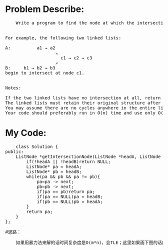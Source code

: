 # Problem Describe:
<pre>
	Write a program to find the node at which the intersection of two singly linked lists begins.


For example, the following two linked lists:

A:          a1 → a2
                   ↘
                     c1 → c2 → c3
                   ↗            
B:     b1 → b2 → b3
begin to intersect at node c1.


Notes:

If the two linked lists have no intersection at all, return null.
The linked lists must retain their original structure after the function returns.
You may assume there are no cycles anywhere in the entire linked structure.
Your code should preferably run in O(n) time and use only O(1) memory.
</pre>
# My Code:
<pre>
	class Solution {
public:
    ListNode *getIntersectionNode(ListNode *headA, ListNode *headB) {
        if(!headA || !headB)return NULL;
        ListNode* pa = headA;
        ListNode* pb = headB;
        while(pa && pb && pa != pb){
            pa=pa -> next;
            pb=pb -> next;
            if(pa == pb)return pa;
            if(pa == NULL)pa = headB;
            if(pb == NULL)pb = headA;
        }
        return pa;
    }
};
</pre>
#思路：
<pre>
	如果用暴力法来解的话时间复杂度是O(m*n)，会TLE；这里如果画下图的话能够比较明显的找到另一种比较好的方法。这两条链表有一个特性就是相交节点后面的“长度”是一样的，所以我们想象一下将两条链表排成如图所示的样子，当pa走完链表A时再到链表B走（pb也是如此），那么找到这个相交节点的时间复杂度就是O(m+n)了。   同时如果两条链表没有交点，那么就达到最坏的情况了，也就是pa和pb分别同时走到链表B和链表A的末尾，也就是值为NULL的节点，那么这时候pa==pb，返回了pa，即NULL。
</pre>

<img src="http://www.nkuhjp.top/images/%E5%8F%8C%E9%93%BE%E8%A1%A8.png" alt="">
